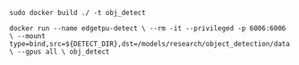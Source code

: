 `sudo docker build ./ -t obj_detect`



`docker run --name edgetpu-detect \
--rm -it --privileged -p 6006:6006 \
--mount type=bind,src=${DETECT_DIR},dst=/models/research/object_detection/data \
--gpus all \
obj_detect`
